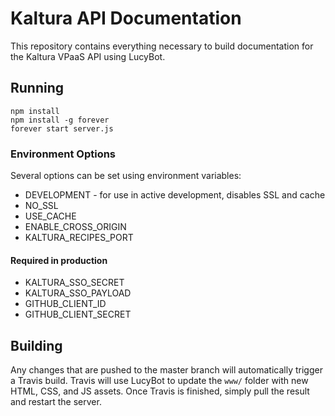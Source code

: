 # Kaltura API Documentation
This repository contains everything necessary to build
documentation for the Kaltura VPaaS API using LucyBot.

## Running
```
npm install
npm install -g forever
forever start server.js
```

### Environment Options
Several options can be set using environment variables:

* DEVELOPMENT - for use in active development, disables SSL and cache
* NO_SSL
* USE_CACHE
* ENABLE_CROSS_ORIGIN
* KALTURA_RECIPES_PORT

#### Required in production
* KALTURA_SSO_SECRET
* KALTURA_SSO_PAYLOAD
* GITHUB_CLIENT_ID
* GITHUB_CLIENT_SECRET

## Building
Any changes that are pushed to the master branch will automatically
trigger a Travis build. Travis will use LucyBot to update the
`www/` folder with new HTML, CSS, and JS assets. Once Travis is
finished, simply pull the result and restart the server.
